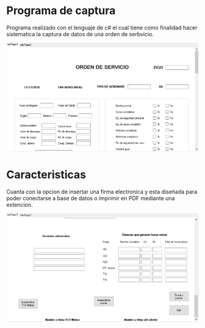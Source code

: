 # Programa de captura
Programa realizado con el lenguaje de c# el cual tiene como finalidad hacer sistematica la captura de datos de una orden de serbvicio.

![](Capture.PNG)

# Caracteristicas
Cuanta con la opcion de insertar una firma electronica y esta diseñada para poder conectarse a base de datos o imprimir en PDF mediante una extencion.

![](Capture2.PNG)
